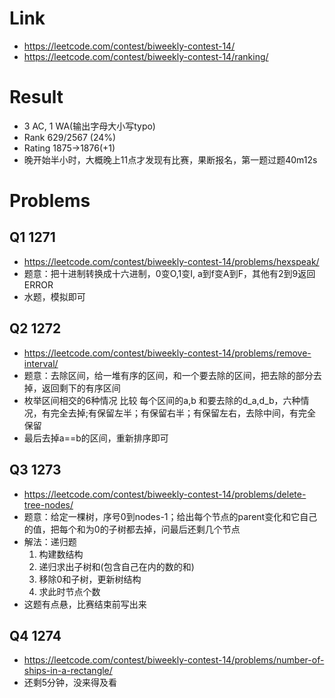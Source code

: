 # Link
- https://leetcode.com/contest/biweekly-contest-14/
- https://leetcode.com/contest/biweekly-contest-14/ranking/

# Result
- 3 AC, 1 WA(输出字母大小写typo)
- Rank 629/2567 (24%)
- Rating 1875->1876(+1)
- 晚开始半小时，大概晚上11点才发现有比赛，果断报名，第一题过题40m12s

# Problems
## Q1 1271
- https://leetcode.com/contest/biweekly-contest-14/problems/hexspeak/
- 题意：把十进制转换成十六进制，0变O,1变I, a到f变A到F，其他有2到9返回ERROR
- 水题，模拟即可

## Q2 1272
- https://leetcode.com/contest/biweekly-contest-14/problems/remove-interval/
- 题意：去除区间，给一堆有序的区间，和一个要去除的区间，把去除的部分去掉，返回剩下的有序区间
- 枚举区间相交的6种情况 比较 每个区间的a,b 和要去除的d_a,d_b，六种情况，有完全去掉;有保留左半；有保留右半；有保留左右，去除中间，有完全保留
- 最后去掉a==b的区间，重新排序即可

## Q3 1273
- https://leetcode.com/contest/biweekly-contest-14/problems/delete-tree-nodes/
- 题意：给定一棵树，序号0到nodes-1；给出每个节点的parent变化和它自己的值，把每个和为0的子树都去掉，问最后还剩几个节点
- 解法：递归题
    1. 构建数结构
    2. 递归求出子树和(包含自己在内的数的和)
    3. 移除0和子树，更新树结构
    4. 求此时节点个数
- 这题有点悬，比赛结束前写出来

## Q4 1274
- https://leetcode.com/contest/biweekly-contest-14/problems/number-of-ships-in-a-rectangle/
- 还剩5分钟，没来得及看